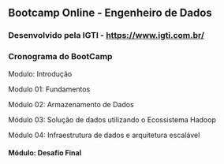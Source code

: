 ## Bootcamp Online - Engenheiro de Dados

### Desenvolvido pela IGTI - https://www.igti.com.br/


### Cronograma do BootCamp

Modulo: Introdução

Modulo 01: Fundamentos

Módulo 02: Armazenamento de Dados

Módulo 03: Solução de dados utilizando o Ecossistema Hadoop

Módulo 04: Infraestrutura de dados e arquitetura escalável

#### Módulo: Desafio Final



